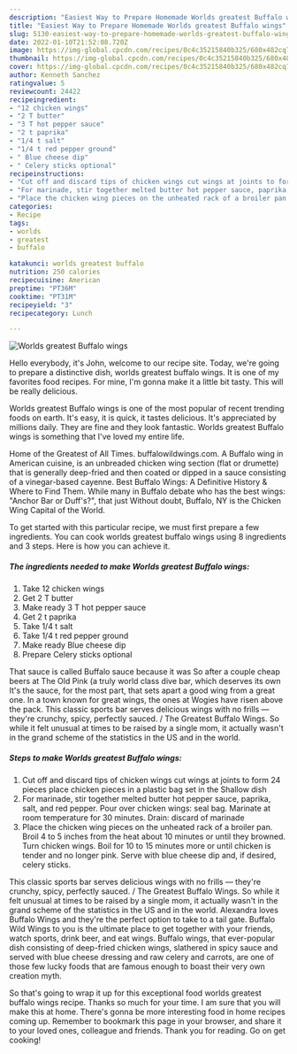 ```yaml
---
description: "Easiest Way to Prepare Homemade Worlds greatest Buffalo wings"
title: "Easiest Way to Prepare Homemade Worlds greatest Buffalo wings"
slug: 5130-easiest-way-to-prepare-homemade-worlds-greatest-buffalo-wings
date: 2022-01-10T21:52:08.720Z
image: https://img-global.cpcdn.com/recipes/0c4c35215840b325/680x482cq70/worlds-greatest-buffalo-wings-recipe-main-photo.jpg
thumbnail: https://img-global.cpcdn.com/recipes/0c4c35215840b325/680x482cq70/worlds-greatest-buffalo-wings-recipe-main-photo.jpg
cover: https://img-global.cpcdn.com/recipes/0c4c35215840b325/680x482cq70/worlds-greatest-buffalo-wings-recipe-main-photo.jpg
author: Kenneth Sanchez
ratingvalue: 5
reviewcount: 24422
recipeingredient:
- "12 chicken wings"
- "2 T butter"
- "3 T hot pepper sauce"
- "2 t paprika"
- "1/4 t salt"
- "1/4 t red pepper ground"
- " Blue cheese dip"
- " Celery sticks optional"
recipeinstructions:
- "Cut off and discard tips of chicken wings cut wings at joints to form 24 pieces place chicken pieces in a plastic bag set in the Shallow dish"
- "For marinade, stir together melted butter hot pepper sauce, paprika, salt, and red pepper. Pour over chicken wings: seal bag. Marinate at room temperature for 30 minutes. Drain: discard of marinade"
- "Place the chicken wing pieces on the unheated rack of a broiler pan. Broil 4 to 5 inches from the heat about 10 minutes or until they browned. Turn chicken wings. Boil for 10 to 15 minutes more or until chicken is tender and no longer pink. Serve with blue cheese dip and, if desired, celery sticks."
categories:
- Recipe
tags:
- worlds
- greatest
- buffalo

katakunci: worlds greatest buffalo 
nutrition: 250 calories
recipecuisine: American
preptime: "PT36M"
cooktime: "PT31M"
recipeyield: "3"
recipecategory: Lunch

---
```



![Worlds greatest Buffalo wings](https://img-global.cpcdn.com/recipes/0c4c35215840b325/680x482cq70/worlds-greatest-buffalo-wings-recipe-main-photo.jpg)

Hello everybody, it's John, welcome to our recipe site. Today, we're going to prepare a distinctive dish, worlds greatest buffalo wings. It is one of my favorites food recipes. For mine, I'm gonna make it a little bit tasty. This will be really delicious.

Worlds greatest Buffalo wings is one of the most popular of recent trending foods on earth. It's easy, it is quick, it tastes delicious. It's appreciated by millions daily. They are fine and they look fantastic. Worlds greatest Buffalo wings is something that I've loved my entire life.

Home of the Greatest of All Times. buffalowildwings.com. A Buffalo wing in American cuisine, is an unbreaded chicken wing section (flat or drumette) that is generally deep-fried and then coated or dipped in a sauce consisting of a vinegar-based cayenne. Best Buffalo Wings: A Definitive History &amp; Where to Find Them. While many in Buffalo debate who has the best wings: &#34;Anchor Bar or Duff&#39;s?&#34;, that just Without doubt, Buffalo, NY is the Chicken Wing Capital of the World.


To get started with this particular recipe, we must first prepare a few ingredients. You can cook worlds greatest buffalo wings using 8 ingredients and 3 steps. Here is how you can achieve it.

<!--inarticleads1-->

##### The ingredients needed to make Worlds greatest Buffalo wings:

1. Take 12 chicken wings
1. Get 2 T butter
1. Make ready 3 T hot pepper sauce
1. Get 2 t paprika
1. Take 1/4 t salt
1. Take 1/4 t red pepper ground
1. Make ready  Blue cheese dip
1. Prepare  Celery sticks optional


That sauce is called Buffalo sauce because it was So after a couple cheap beers at The Old Pink (a truly world class dive bar, which deserves its own It&#39;s the sauce, for the most part, that sets apart a good wing from a great one. In a town known for great wings, the ones at Wogies have risen above the pack. This classic sports bar serves delicious wings with no frills — they&#39;re crunchy, spicy, perfectly sauced. / The Greatest Buffalo Wings. So while it felt unusual at times to be raised by a single mom, it actually wasn&#39;t in the grand scheme of the statistics in the US and in the world. 

<!--inarticleads2-->

##### Steps to make Worlds greatest Buffalo wings:

1. Cut off and discard tips of chicken wings cut wings at joints to form 24 pieces place chicken pieces in a plastic bag set in the Shallow dish
1. For marinade, stir together melted butter hot pepper sauce, paprika, salt, and red pepper. Pour over chicken wings: seal bag. Marinate at room temperature for 30 minutes. Drain: discard of marinade
1. Place the chicken wing pieces on the unheated rack of a broiler pan. Broil 4 to 5 inches from the heat about 10 minutes or until they browned. Turn chicken wings. Boil for 10 to 15 minutes more or until chicken is tender and no longer pink. Serve with blue cheese dip and, if desired, celery sticks.


This classic sports bar serves delicious wings with no frills — they&#39;re crunchy, spicy, perfectly sauced. / The Greatest Buffalo Wings. So while it felt unusual at times to be raised by a single mom, it actually wasn&#39;t in the grand scheme of the statistics in the US and in the world. Alexandra loves Buffalo Wings and they&#39;re the perfect option to take to a tail gate. Buffalo Wild Wings to you is the ultimate place to get together with your friends, watch sports, drink beer, and eat wings. Buffalo wings, that ever-popular dish consisting of deep-fried chicken wings, slathered in spicy sauce and served with blue cheese dressing and raw celery and carrots, are one of those few lucky foods that are famous enough to boast their very own creation myth. 

So that's going to wrap it up for this exceptional food worlds greatest buffalo wings recipe. Thanks so much for your time. I am sure that you will make this at home. There's gonna be more interesting food in home recipes coming up. Remember to bookmark this page in your browser, and share it to your loved ones, colleague and friends. Thank you for reading. Go on get cooking!
